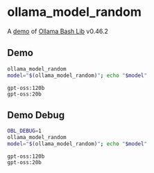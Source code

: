 # ollama_model_random

A [demo](../README.md#demos) of [Ollama Bash Lib](https://github.com/attogram/ollama-bash-lib) v0.46.2

## Demo

```bash
ollama_model_random
model="$(ollama_model_random)"; echo "$model"
```
```
gpt-oss:120b
gpt-oss:20b
```

## Demo Debug

```bash
OBL_DEBUG=1
ollama_model_random
model="$(ollama_model_random)"; echo "$model"
```
```
gpt-oss:120b
gpt-oss:20b
```
